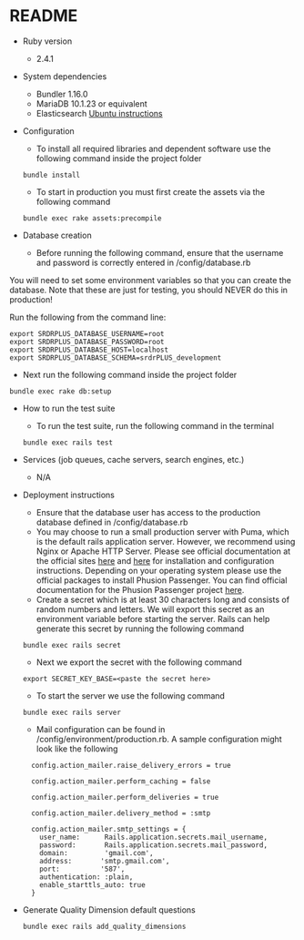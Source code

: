 # README

* Ruby version
  * 2.4.1

* System dependencies
  * Bundler 1.16.0
  * MariaDB 10.1.23 or equivalent
  * Elasticsearch [Ubuntu instructions](https://www.digitalocean.com/community/tutorials/how-to-install-and-configure-elasticsearch-on-ubuntu-18-04)

* Configuration
  * To install all required libraries and dependent software use the following command inside the project folder

  ```
  bundle install
  ```

  * To start in production you must first create the assets via the following command

  ```
  bundle exec rake assets:precompile
  ```

* Database creation
  * Before running the following command, ensure that the username and password is correctly entered in /config/database.rb

You will need to set some environment variables so that you can create the database.  Note that these are just for testing, you should NEVER do this in production!

Run the following from the command line:

```
export SRDRPLUS_DATABASE_USERNAME=root
export SRDRPLUS_DATABASE_PASSWORD=root
export SRDRPLUS_DATABASE_HOST=localhost
export SRDRPLUS_DATABASE_SCHEMA=srdrPLUS_development
```

  * Next run the following command inside the project folder

  ```
  bundle exec rake db:setup
  ```

* How to run the test suite
  * To run the test suite, run the following command in the terminal

  ```
  bundle exec rails test
  ```

* Services (job queues, cache servers, search engines, etc.)
  * N/A

* Deployment instructions
  * Ensure that the database user has access to the production database defined in /config/database.rb
  * You may choose to run a small production server with Puma, which is the default rails application server. However, we recommend using Nginx or Apache HTTP Server. Please see official documentation at the official sites [here](https://nginx.org/en/docs/) and [here](https://httpd.apache.org/docs/2.4/) for installation and configuration instructions. Depending on your operating system please use the official packages to install Phusion Passenger. You can find official documentation for the Phusion Passenger project [here](https://www.phusionpassenger.com/library/deploy/nginx/deploy/ruby/).
  * Create a secret which is at least 30 characters long and consists of random numbers and letters. We will export this secret as an environment variable before starting the server. Rails can help generate this secret by running the following command

  ```
  bundle exec rails secret
  ```

  * Next we export the secret with the following command

  ```
  export SECRET_KEY_BASE=<paste the secret here>
  ```

  * To start the server we use the following command

  ```
  bundle exec rails server
  ```

  * Mail configuration can be found in /config/environment/production.rb. A sample configuration might look like the following

  ```
    config.action_mailer.raise_delivery_errors = true

    config.action_mailer.perform_caching = false

    config.action_mailer.perform_deliveries = true

    config.action_mailer.delivery_method = :smtp

    config.action_mailer.smtp_settings = {
      user_name:      Rails.application.secrets.mail_username,
      password:       Rails.application.secrets.mail_password,
      domain:         'gmail.com',
      address:       'smtp.gmail.com',
      port:          '587',
      authentication: :plain,
      enable_starttls_auto: true
    }

  ```

* Generate Quality Dimension default questions
  ```
  bundle exec rails add_quality_dimensions
  ```
